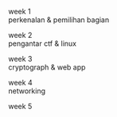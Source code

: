 week 1</br>
perkenalan & pemilihan bagian</br>

week 2</br>
pengantar ctf & linux</br>

week 3</br>
cryptograph & web app</br>

week 4</br>
networking</br>

week 5</br>
